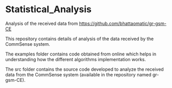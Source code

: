 # Statistical_Analysis
Analysis of the received data from https://github.com/bhattaomatic/gr-gsm-CE

This repository contains details of analysis of the data received by the CommSense system.

The examples folder contains code obtained from online which helps in understanding how the different
algorithms implementation works.

The src folder contains the source code developed to analyze the received data from the 
CommSense system (available in the repository named gr-gsm-CE).
